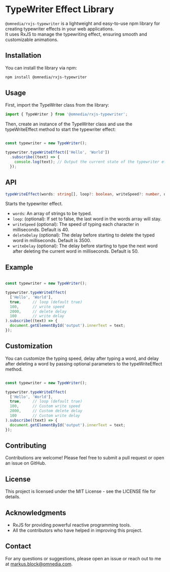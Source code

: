 # TypeWriter Effect Library

`@omnedia/rxjs-typewriter` is a lightweight and easy-to-use npm library for creating typewriter effects in your web applications. <br>
It uses RxJS to manage the typewriting effect, ensuring smooth and customizable animations. <br>

## Installation

You can install the library via npm:

```bash
npm install @omnedia/rxjs-typewriter
```

## Usage

First, import the TypeWriter class from the library:

```typescript
import { TypeWriter } from '@omnedia/rxjs-typewriter';
```

Then, create an instance of the TypeWriter class and use the typeWriteEffect method to start the typewriter effect:

```typescript

const typewriter = new TypeWriter();

typewriter.typeWriteEffect(['Hello', 'World'])
  .subscribe((text) => {
    console.log(text); // Output the current state of the typewriter effect
  });
```

## API

```typescript
typeWriteEffect(words: string[], loop?: boolean, writeSpeed?: number, deleteDelay?: number, writeDelay?: number): Observable<string>
```

Starts the typewriter effect.

- `words`: An array of strings to be typed.
- `loop`: (optional): If set to false, the last word in the words array will stay.
- `writeSpeed` (optional): The speed of typing each character in milliseconds. Default is 40.
- `deleteDelay` (optional): The delay before starting to delete the typed word in milliseconds. Default is 3500.
- `writeDelay` (optional): The delay before starting to type the next word after deleting the current word in milliseconds. Default is 50.

## Example

```typescript

const typewriter = new TypeWriter();

typewriter.typeWriteEffect(
  ['Hello', 'World'],
  true,     // loop (default true)
  100,      // write speed
  2000,     // delete delay
  100       // write delay
).subscribe((text) => {
  document.getElementById('output').innerText = text;
});
```

## Customization

You can customize the typing speed, delay after typing a word, and delay after deleting a word by passing optional parameters to the typeWriteEffect method.

```typescript

const typewriter = new TypeWriter();

typewriter.typeWriteEffect(
  ['Hello', 'World'],
  true,     // loop (default true)
  100,      // Custom write speed
  2000,     // Custom delete delay
  100       // Custom write delay
).subscribe((text) => {
  document.getElementById('output').innerText = text;
});
```

## Contributing

Contributions are welcome! Please feel free to submit a pull request or open an issue on GitHub.

## License

This project is licensed under the MIT License - see the LICENSE file for details.

## Acknowledgments

- RxJS for providing powerful reactive programming tools.
- All the contributors who have helped in improving this project.

## Contact

For any questions or suggestions, please open an issue or reach out to me at [markus.block@omnedia.com](mailto:markus.block@omnedia.com).